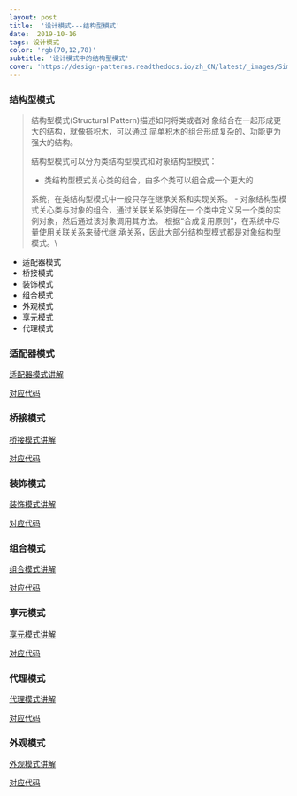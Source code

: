 ```yaml
---
layout: post
title:  '设计模式---结构型模式'
date:  2019-10-16
tags: 设计模式
color: 'rgb(70,12,78)'
subtitle: '设计模式中的结构型模式'
cover: 'https://design-patterns.readthedocs.io/zh_CN/latest/_images/SimpleFactory.jpg'
---
```


###  结构型模式

> 结构型模式(Structural Pattern)描述如何将类或者对 象结合在一起形成更大的结构，就像搭积木，可以通过 简单积木的组合形成复杂的、功能更为强大的结构。
>
> 结构型模式可以分为类结构型模式和对象结构型模式：
>
> - 类结构型模式关心类的组合，由多个类可以组合成一个更大的
>
> 系统，在类结构型模式中一般只存在继承关系和实现关系。 - 对象结构型模式关心类与对象的组合，通过关联关系使得在一 个类中定义另一个类的实例对象，然后通过该对象调用其方法。 根据“合成复用原则”，在系统中尽量使用关联关系来替代继 承关系，因此大部分结构型模式都是对象结构型模式。\



- 适配器模式
- 桥接模式
- 装饰模式
- 组合模式
- 外观模式
- 享元模式
- 代理模式

### 适配器模式

[适配器模式讲解](https://design-patterns.readthedocs.io/zh_CN/latest/structural_patterns/adapter.html)

[对应代码](https://github.com/zcyoop/design_mode/tree/master/src/adapter)



### 桥接模式

[桥接模式讲解](https://design-patterns.readthedocs.io/zh_CN/latest/structural_patterns/bridge.html)

[对应代码](https://github.com/zcyoop/design_mode/tree/master/src/bridge)

### 装饰模式

[装饰模式讲解](https://design-patterns.readthedocs.io/zh_CN/latest/structural_patterns/bridge.html)

[对应代码](https://github.com/zcyoop/design_mode/tree/master/src/adapter)



### 组合模式

[组合模式讲解](https://www.cnblogs.com/chenssy/p/3299719.html)

[对应代码](https://github.com/zcyoop/design_mode/tree/master/src/composite)



### 享元模式

[享元模式讲解](https://design-patterns.readthedocs.io/zh_CN/latest/structural_patterns/flyweight.html)

[对应代码](https://github.com/zcyoop/design_mode/tree/master/src/flyweight)



### 代理模式

[代理模式讲解](https://www.cnblogs.com/CarpenterLee/p/8241042.html)

[对应代码](https://github.com/zcyoop/design_mode/tree/master/src/proxy)

### 外观模式

[外观模式讲解](https://design-patterns.readthedocs.io/zh_CN/latest/structural_patterns/facade.html)

[对应代码](https://github.com/zcyoop/design_mode/tree/master/src/facade)


